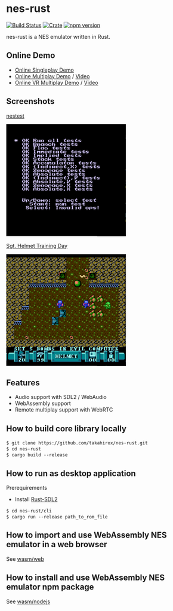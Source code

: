 # nes-rust

[![Build Status](https://travis-ci.org/takahirox/nes-rust.svg?branch=master)](https://travis-ci.org/takahirox/nes-rust)
[![Crate](https://img.shields.io/crates/v/nes_rust.svg)](https://crates.io/crates/nes_rust)
[![npm version](https://badge.fury.io/js/nes_rust_wasm.svg)](https://badge.fury.io/js/nes_rust_wasm)

nes-rust is a NES emulator written in Rust.

## Online Demo

- [Online Singleplay Demo](https://takahirox.github.io/nes-rust/index.html)
- [Online Multiplay Demo](https://takahirox.github.io/nes-rust/multiplay.html) / [Video](https://twitter.com/superhoge/status/1205427421010247680)
- [Online VR Multiplay Demo](https://takahirox.github.io/nes-rust/vr.html) / [Video](https://twitter.com/superhoge/status/1209685614074875906)

## Screenshots

[nestest](http://wiki.nesdev.com/w/index.php/Emulator_tests)

![nestest](./screenshots/nestest.png)

[Sgt. Helmet Training Day](http://www.mojontwins.com/juegos_mojonos/sgt-helmet-training-day-nes/)

![Sgt. Helmet Training Day](./screenshots/Sgt_Helmet.png)

## Features

- Audio support with SDL2 / WebAudio
- WebAssembly support
- Remote multiplay support with WebRTC

## How to build core library locally

```
$ git clone https://github.com/takahirox/nes-rust.git
$ cd nes-rust
$ cargo build --release
```

## How to run as desktop application

Prerequirements
- Install [Rust-SDL2](https://github.com/Rust-SDL2/rust-sdl2#rust)

```
$ cd nes-rust/cli
$ cargo run --release path_to_rom_file
```

## How to import and use WebAssembly NES emulator in a web browser

See [wasm/web](https://github.com/takahirox/nes-rust/tree/master/wasm/web)

## How to install and use WebAssembly NES emulator npm package

See [wasm/nodejs](https://github.com/takahirox/nes-rust/tree/master/wasm/nodejs)
